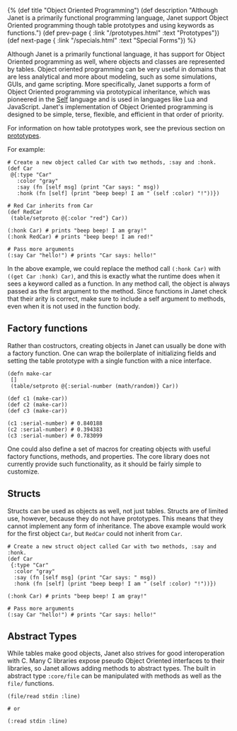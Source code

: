 {%
(def title "Object Oriented Programming")
(def description "Although Janet is a primarily functional programming
  language, Janet support Object Oriented programming though table
  prototypes and using keywords as functions.")
(def prev-page {
 :link "/prototypes.html"
 :text "Prototypes"})
(def next-page {
 :link "/specials.html"
 :text "Special Forms"})
%}

Although Janet is a primarily functional language, it has support for
Object Oriented programming as well, where objects and classes are
represented by tables. Object oriented programming can be very useful
in domains that are less analytical and more about modeling, such as
some simulations, GUIs, and game scripting. More specifically, Janet supports
a form of Object Oriented programming via prototypical inheritance, which was pioneered in the
[Self](http://www.selflanguage.org/) language and is used in languages like Lua
and JavaScript. Janet's implementation of Object Oriented programming is
designed to be simple, terse, flexible, and efficient in that order of priority.

For information on how table prototypes work, see the previous section on
[prototypes](/prototypes.html).

For example:

```janet
# Create a new object called Car with two methods, :say and :honk.
(def Car
 @{:type "Car"
   :color "gray"
   :say (fn [self msg] (print "Car says: " msg))
   :honk (fn [self] (print "beep beep! I am " (self :color) "!"))})

# Red Car inherits from Car
(def RedCar
 (table/setproto @{:color "red"} Car))

(:honk Car) # prints "beep beep! I am gray!"
(:honk RedCar) # prints "beep beep! I am red!"

# Pass more arguments
(:say Car "hello!") # prints "Car says: hello!"
```

In the above example, we could replace the method call `(:honk Car)` with
`((get Car :honk) Car)`, and this is exactly what the runtime does when it
sees a keyword called as a function. In any method call, the object is always
passed as the first argument to the method. Since functions in Janet check that
their arity is correct, make sure to include a self argument to methods, even
when it is not used in the function body.

## Factory functions

Rather than costructors, creating objects in Janet can usually be done with
a factory function. One can wrap the boilerplate of initializing fields and
setting the table prototype with a single function with a nice interface.

```janet
(defn make-car
 []
 (table/setproto @{:serial-number (math/random)} Car))

(def c1 (make-car))
(def c2 (make-car))
(def c3 (make-car))

(c1 :serial-number) # 0.840188
(c2 :serial-number) # 0.394383
(c3 :serial-number) # 0.783099
```

One could also define a set of macros for creating objects with useful factory functions, methods, and
properties. The core library does not currently provide such functionality, as it should be fairly simple
to customize.

## Structs

Structs can be used as objects as well, not just tables. Structs are of limited use, however, because
they do not have prototypes. This means that they cannot implement any form of inheritance. The above example
would work for the first object `Car`, but `RedCar` could not inherit from `Car`.

```janet
# Create a new struct object called Car with two methods, :say and :honk.
(def Car
 {:type "Car"
  :color "gray"
  :say (fn [self msg] (print "Car says: " msg))
  :honk (fn [self] (print "beep beep! I am " (self :color) "!"))})

(:honk Car) # prints "beep beep! I am gray!"

# Pass more arguments
(:say Car "hello!") # prints "Car says: hello!"
```

## Abstract Types

While tables make good objects, Janet also strives for good interoperation with C.
Many C libraries expose pseudo Object Oriented interfaces to their libraries, so
Janet allows adding methods to abstract types. The built in abstract type
`:core/file` can be manipulated with methods as well as the `file/` functions.

```janet
(file/read stdin :line)

# or

(:read stdin :line)
```

